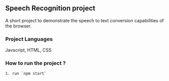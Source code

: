 
## Speech Recognition project
A short project to demonstrate the speech to text conversion capabilities of the browser.

### Project Languages
Javscript, HTML, CSS

### How to run the project ?
    1. run `npm start`